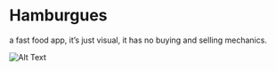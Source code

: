 # Hamburgues
 a fast food app, it’s just visual, it has no buying and selling mechanics.

![Alt Text](https://media.giphy.com/media/tgXLOmVsb6AkvVJ1WS/giphy.gif)
